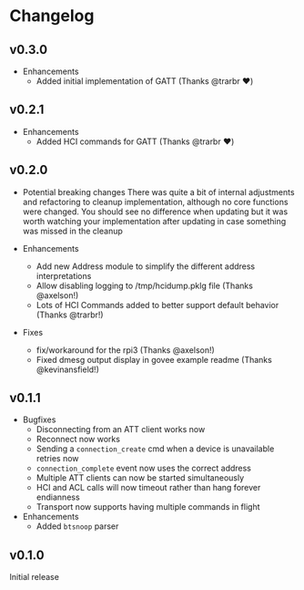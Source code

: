 # Changelog

## v0.3.0

* Enhancements
  * Added initial implementation of GATT (Thanks @trarbr ❤️)

## v0.2.1

* Enhancements
  * Added HCI commands for GATT (Thanks @trarbr ❤️)

## v0.2.0

* Potential breaking changes
  There was quite a bit of internal adjustments and refactoring to cleanup
  implementation, although no core functions were changed. You should see
  no difference when updating but it was worth watching your implementation
  after updating in case something was missed in the cleanup

* Enhancements
  * Add new Address module to simplify the different address interpretations
  * Allow disabling logging to /tmp/hcidump.pklg file (Thanks @axelson!)
  * Lots of HCI Commands added to better support default behavior (Thanks @trarbr!)

* Fixes
  * fix/workaround for the rpi3 (Thanks @axelson!)
  * Fixed dmesg output display in govee example readme (Thanks @kevinansfield!)

## v0.1.1

* Bugfixes
  * Disconnecting from an ATT client works now
  * Reconnect now works
  * Sending a `connection_create` cmd when a device is unavailable
    retries now
  * `connection_complete` event now uses the correct address
  * Multiple ATT clients can now be started simultaneously
  * HCI and ACL calls will now timeout rather than hang forever
    endianness
  * Transport now supports having multiple commands in flight
* Enhancements
  * Added `btsnoop` parser

## v0.1.0

Initial release
